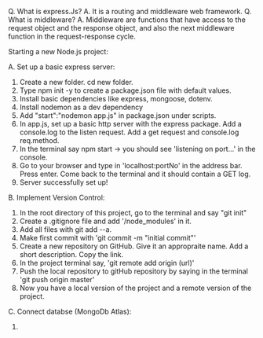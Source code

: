 Q. What is express.Js?
A. It is a routing and middleware web framework.
Q. What is middleware?
A. Middleware are functions that have access to the request object and the response object, and also the next middleware function in the request-response cycle.

Starting a new Node.js project:

A. Set up a basic express server:

1. Create a new folder. cd new folder.
2. Type npm init -y to create a package.json file with default values.
3. Install basic dependencies like express, mongoose, dotenv. 
4. Install nodemon as a dev dependency
5. Add "start":"nodemon app.js" in package.json under scripts.
6. In app.js, set up a basic http server with the express package. Add a console.log to the listen request. Add a get request and console.log req.method. 
7. In the terminal say npm start -> you should see 'listening on port...' in the console.
8. Go to your browser and type in 'localhost:portNo' in the address bar. Press enter. Come back to the terminal and it should contain a GET log. 
9. Server successfully set up! 

B. Implement Version Control:

1. In the root directory of this project, go to the terminal and say "git init"
2. Create a .gitignore file and add '/node_modules' in it. 
3. Add all files with git add --a.
4. Make first commit with 'git commit -m "initial commit"'
5. Create a new repository on GitHub. Give it an appropraite name. Add a short description. Copy the link.
6. In the project terminal say, 'git remote add origin (url)'
7. Push the local repository to gitHub repository by saying in the terminal 'git push origin master'
8. Now you have a local version of the project and a remote version of the project. 

C. Connect databse (MongoDb Atlas):

1. 